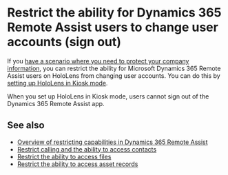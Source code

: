 

# Restrict the ability for Dynamics 365 Remote Assist users to change user accounts (sign out)

If you [have a scenario where you need to protect your company information](restricted-mode-overview.md), you can restrict the ability for Microsoft Dynamics 365 Remote Assist users on HoloLens from changing user accounts. You can do this by [setting up HoloLens in Kiosk mode](https://docs.microsoft.com/hololens/hololens-kiosk?tabs=uisak%2Cnonaadlogon).

When you set up HoloLens in Kiosk mode, users cannot sign out of the Dynamics 365 Remote Assist app. 

## See also

- [Overview of restricting capabilities in Dynamics 365 Remote Assist](restricted-mode-overview.md)
- [Restrict calling and the ability to access contacts](restricted-mode-calling.md)
- [Restrict the ability to access files](restricted-mode-files.md)
- [Restrict the ability to access asset records](restricted-mode-assets.md)
